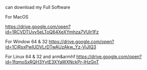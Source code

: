 

can download my Full Software

For MacOS

https://drive.google.com/open?id=1RCVDTUvv5eLToQ64XeXYmhza7VUlr1Fz

For Window 64 & 32
https://drive.google.com/open?id=1CjRsxPwlUDVLrDTwAUzAkw_Yz-VjJIQ3

For Linux 64 & 32  and arm&armhf
https://drive.google.com/open?id=1fqmoSxRQH3YytE3XYaWXNckPr-lHzGnT


